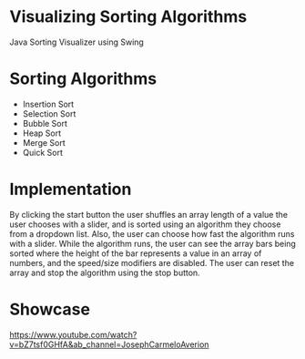 # Visualizing Sorting Algorithms
Java Sorting Visualizer using Swing
# Sorting Algorithms
* Insertion Sort
* Selection Sort
* Bubble Sort
* Heap Sort
* Merge Sort
* Quick Sort
# Implementation
By clicking the start button the user shuffles an array length of a value the user chooses with a slider, and is sorted using an algorithm they choose from a dropdown list.
Also, the user can choose how fast the algorithm runs with a slider. While the algorithm runs, the user can see the array bars being sorted where the height of the bar represents 
a value in an array of numbers, and the speed/size modifiers are disabled. The user can reset the array and stop the algorithm using the stop button.
# Showcase
https://www.youtube.com/watch?v=bZ7tsf0GHfA&ab_channel=JosephCarmeloAverion
